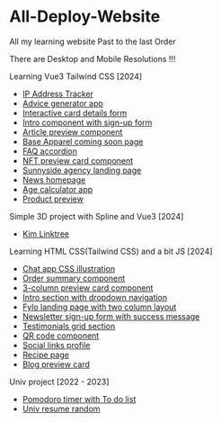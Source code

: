 # All-Deploy-Website
All my learning website
Past to the last Order 

There are Desktop and Mobile Resolutions !!! 

Learning Vue3 Tailwind CSS [2024]
- [IP Address Tracker](https://01057057kim.github.io/IP-Address-Tracker/)
- [Advice generator app](https://01057057kim.github.io/Advice-generator-app/)
- [Interactive card details form](https://01057057kim.github.io/Interactive-card-details-form/)
- [Intro component with sign-up form](https://01057057kim.github.io/Intro-component-with-sign-up-form/)
- [Article preview component](https://01057057kim.github.io/Article-preview-component/)
- [Base Apparel coming soon page](https://01057057kim.github.io/Base-Apparel-coming-soon-page/)
- [FAQ accordion](https://01057057kim.github.io/FAQ-accordion/)
- [NFT preview card component](https://01057057kim.github.io/NFT-preview-card-component/)
- [Sunnyside agency landing page](https://01057057kim.github.io/Sunnyside-agency-landing-page/)
- [News homepage](https://01057057kim.github.io/News-homepage/)
- [Age calculator app](https://01057057kim.github.io//Age-calculator-app/)
- [Product preview](https://01057057kim.github.io/Product-preview/)


Simple 3D project with Spline and Vue3 [2024]
- [Kim Linktree](https://01057057kim.github.io/Kim-Linktree/ )


Learning HTML CSS(Tailwind CSS) and a bit JS [2024]
- [Chat app CSS illustration]( https://01057057kim.github.io/Chat-app-CSS-illustration.github.io/)
- [Order summary component]( https://01057057kim.github.io/Order-summary-component.github.io/)
- [3-column preview card component](https://01057057kim.github.io/3-column-preview-card-component.github.io/)
- [Intro section with dropdown navigation](https://01057057kim.github.io/Intro-section-with-dropdown-navigation.github.io/)
- [Fylo landing page with two column layout](https://01057057kim.github.io/Fylo-landing-page-with-two-column-layout.github.io/)
- [Newsletter sign-up form with success message](https://01057057kim.github.io/Newsletter-sign-up-form-with-success-message.github.io/)
- [Testimonials grid section](https://01057057kim.github.io/Testimonials-grid-section.github.io/)
- [QR code component](https://01057057kim.github.io/QR-code-component.github.io/)
- [Social links profile](https://01057057kim.github.io/social-links-profile.github.io/)
- [Recipe page](https://01057057kim.github.io/recipe-page.github.io/)
- [Blog preview card](https://01057057kim.github.io/Blog-preview-card.github.io/)


Univ project [2022 - 2023]
- [Pomodoro timer with To do list](https://01057057kim.github.io/Final-Project/Index.html)
- [Univ resume random](https://01057057kim.github.io/01057057resume.github.io/index/index.html)

